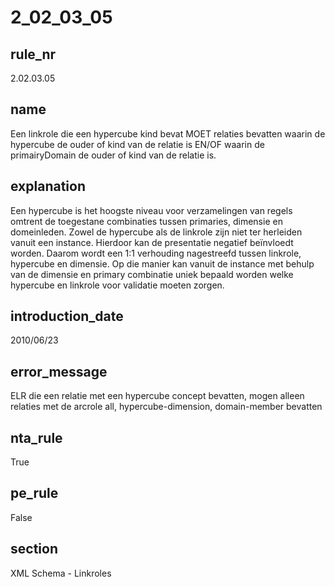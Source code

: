 # 2_02_03_05

## rule_nr
2.02.03.05

## name
Een linkrole die een hypercube kind bevat MOET relaties bevatten waarin de hypercube de ouder of kind van de relatie is EN/OF waarin de primairyDomain de ouder of kind van de relatie is.

## explanation
Een hypercube is het hoogste niveau voor verzamelingen van regels omtrent de toegestane combinaties tussen primaries, dimensie en domeinleden. Zowel de hypercube als de linkrole zijn niet ter herleiden vanuit een instance. Hierdoor kan de presentatie negatief beïnvloedt worden. Daarom wordt een 1:1 verhouding nagestreefd tussen linkrole, hypercube en dimensie. Op die manier kan vanuit de instance met behulp van de dimensie en primary combinatie uniek bepaald worden welke hypercube en linkrole voor validatie moeten zorgen.

## introduction_date
2010/06/23

## error_message
ELR die een relatie met een hypercube concept bevatten, mogen alleen relaties met de arcrole all, hypercube-dimension, domain-member bevatten

## nta_rule
True

## pe_rule
False

## section
XML Schema - Linkroles

